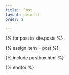```yaml
---
title:  Post
layout: default
order: 2

---
```


{% for post in site.posts %}

{% assign item = post %}

{% include postbox.html %}

{% endfor %}


